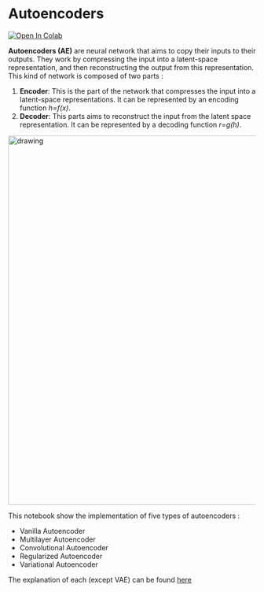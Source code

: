 # Autoencoders

[![Open In Colab](https://colab.research.google.com/assets/colab-badge.svg)](https://colab.research.google.com/github/nathanhubens/Autoencoders)

**Autoencoders (AE)** are neural network that aims to copy their inputs to their outputs. They work by compressing the input into a latent-space representation, and then reconstructing the output from this representation. This kind of network is composed of two parts :

1. **Encoder**: This is the part of the network that compresses the input into a latent-space representations. It can be represented by an encoding function _h=f(x)_.
2. **Decoder**: This parts aims to reconstruct the input from the latent space representation. It can be represented by a decoding function _r=g(h)_.

<img src="https://nathanhubens.github.io/posts/images/autoencoders/AE.png" alt="drawing" width="750"/>

This notebook show the implementation of five types of autoencoders :

* Vanilla Autoencoder
* Multilayer Autoencoder
* Convolutional Autoencoder
* Regularized Autoencoder
* Variational Autoencoder

The explanation of each (except VAE) can be found [here](https://towardsdatascience.com/deep-inside-autoencoders-7e41f319999f)

